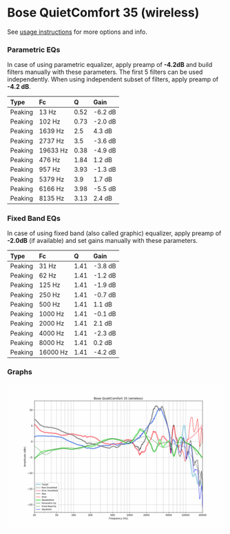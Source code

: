 # Bose QuietComfort 35 (wireless)
See [usage instructions](https://github.com/jaakkopasanen/AutoEq#usage) for more options and info.

### Parametric EQs
In case of using parametric equalizer, apply preamp of **-4.2dB** and build filters manually
with these parameters. The first 5 filters can be used independently.
When using independent subset of filters, apply preamp of **-4.2 dB**.

| Type    | Fc       |    Q | Gain    |
|:--------|:---------|:-----|:--------|
| Peaking | 13 Hz    | 0.52 | -6.2 dB |
| Peaking | 102 Hz   | 0.73 | -2.0 dB |
| Peaking | 1639 Hz  | 2.5  | 4.3 dB  |
| Peaking | 2737 Hz  | 3.5  | -3.6 dB |
| Peaking | 19633 Hz | 0.38 | -4.9 dB |
| Peaking | 476 Hz   | 1.84 | 1.2 dB  |
| Peaking | 957 Hz   | 3.93 | -1.3 dB |
| Peaking | 5379 Hz  | 3.9  | 1.7 dB  |
| Peaking | 6166 Hz  | 3.98 | -5.5 dB |
| Peaking | 8135 Hz  | 3.13 | 2.4 dB  |

### Fixed Band EQs
In case of using fixed band (also called graphic) equalizer, apply preamp of **-2.0dB**
(if available) and set gains manually with these parameters.

| Type    | Fc       |    Q | Gain    |
|:--------|:---------|:-----|:--------|
| Peaking | 31 Hz    | 1.41 | -3.8 dB |
| Peaking | 62 Hz    | 1.41 | -1.2 dB |
| Peaking | 125 Hz   | 1.41 | -1.9 dB |
| Peaking | 250 Hz   | 1.41 | -0.7 dB |
| Peaking | 500 Hz   | 1.41 | 1.1 dB  |
| Peaking | 1000 Hz  | 1.41 | -0.1 dB |
| Peaking | 2000 Hz  | 1.41 | 2.1 dB  |
| Peaking | 4000 Hz  | 1.41 | -2.3 dB |
| Peaking | 8000 Hz  | 1.41 | 0.2 dB  |
| Peaking | 16000 Hz | 1.41 | -4.2 dB |

### Graphs
![](./Bose%20QuietComfort%2035%20(wireless).png)